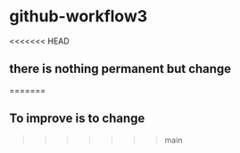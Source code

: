 # github-workflow3
<<<<<<< HEAD
## there is nothing permanent but change
=======
## To improve is to change
>>>>>>> main
